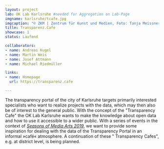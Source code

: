 ```yaml
---
layout: project
lab: OK Lab Karlsruhe #needed for Aggregation on Lab-Page
imgname: karlsruhe/tcafe.jpg
imgcaption: "© ZKM | Zentrum für Kunst und Medien, Foto: Tanja Meissner"
title: Transparenz.Cafe
showcase: 1
status: Laufend

collaborators:
- name: Andreas Kugel
- name: Martin Weis
- name: Josef Attmann
- name: Michael Riedmüller

links:
- name: Homepage
  url: https://transparenz.cafe

---
```


The transparency portal of the city of Karlsruhe targets primarily interested specialists who want to realize projects with the data, which may then also be of interest to the general public. With the concept of the "Transparency Cafe" the OK Lab Karlsruhe wants to make the knowledge about open data and how to use it accessible to a wider public. With a series of events in the context of [*Seasons of Media Arts 2019*](https://zkm.de/de/veranstaltung/2019/08/datenlabor-workshop), we want to provide some inspiration for dealing with the data of the Transparency Portal in an informal »café« atmosphere. A continuation of these " Transparency Cafes", e.g. at district level, is being planned. 
